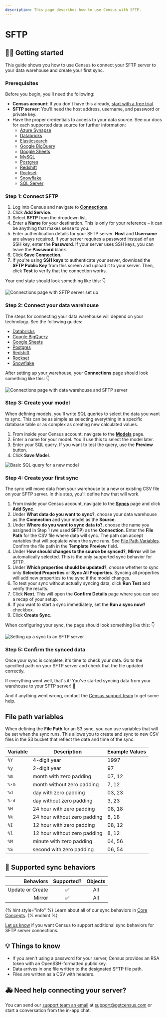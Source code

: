 ```yaml
---
description: This page describes how to use Census with SFTP.
---
```


# SFTP

## 🏃‍♀️ Getting started

This guide shows you how to use Census to connect your SFTP server to your data warehouse and create your first sync.

### **Prerequisites**

Before you begin, you'll need the following:

* **Census account**: If you don't have this already, [start with a free trial](https://app.getcensus.com/).
* **SFTP server**: You'll need the host address, username, and password or private key.
* Have the proper credentials to access to your data source. See our docs for each supported data source for further information:
  * [Azure Synapse](../sources/azure-synapse.md)
  * [Databricks](https://docs.getcensus.com/sources/databricks)
  * [Elasticsearch](https://docs.getcensus.com/sources/elasticsearch)
  * [Google BigQuery](https://docs.getcensus.com/sources/google-bigquery)
  * [Google Sheets](https://docs.getcensus.com/sources/google-sheets)
  * [MySQL](https://docs.getcensus.com/sources/mysql)
  * [Postgres](https://docs.getcensus.com/sources/postgres)
  * [Redshift](https://docs.getcensus.com/sources/redshift)
  * [Rockset](https://docs.getcensus.com/sources/rockset)
  * [Snowflake](https://docs.getcensus.com/sources/snowflake)
  * [SQL Server](https://docs.getcensus.com/sources/sql-server)

### Step 1: Connect SFTP

1. Log into Census and navigate to [**Connections**](https://app.getcensus.com/connections).
2. Click **Add Service**.
3. Select **SFTP** from the dropdown list.
4. Enter a **Name** for your destination. This is only for your reference – it can be anything that makes sense to you.
5. Enter authentication details for your SFTP server. **Host** and **Username** are always required. If your server requires a password instead of an SSH key, enter the **Password**. If your server uses SSH keys, you can leave the **Password** blank.
6. Click **Save Connection**.
7. If you're using **SSH keys** to authenticate your server, download the **SFTP Public Key** from this screen and upload it to your server. Then, click **Test** to verify that the connection works.

Your end state should look something like this: 👇

![Connections page with SFTP server set up](<../.gitbook/assets/Screen Shot 2021-10-11 at 6.14.04 PM.png>)

### Step 2: Connect your data warehouse

The steps for connecting your data warehouse will depend on your technology. See the following guides:

* [Databricks](../sources/databricks.md)
* [Google BigQuery](../sources/google-bigquery.md)
* [Google Sheets](google-sheets.md)
* [Postgres](../sources/postgres.md)
* [Redshift](../sources/redshift.md)
* [Rockset](../sources/rockset.md)
* [Snowflake](../sources/snowflake.md)

After setting up your warehouse, your **Connections** page should look something like this: 👇

![Connections page with data warehouse and SFTP server](<../.gitbook/assets/Screen Shot 2021-10-11 at 6.11.44 PM.png>)

### Step 3: Create your model

When defining models, you'll write SQL queries to select the data you want to sync. This can be as simple as selecting everything in a specific database table or as complex as creating new calculated values.

1. From inside your Census account, navigate to the [**Models**](https://app.getcensus.com/models) page.
2. Enter a name for your model. You'll use this to select the model later.
3. Enter your SQL query. If you want to test the query, use the **Preview** button.
4. Click **Save Model**.

![Basic SQL query for a new model](<../.gitbook/assets/202109\_outreach\_basic\_model (1).png>)

### Step 4: Create your first sync

The sync will move data from your warehouse to a new or existing CSV file on your SFTP server. In this step, you'll define how that will work.

1. From inside your Census account, navigate to the [**Syncs**](https://app.getcensus.com/syncs) page and click **Add Sync**.
2. Under **What data do you want to sync?**, choose your data warehouse as the **Connection** and your model as the **Source**.
3. Under **Where do you want to sync data to?**, choose the name you assigned in Step 1 (we used **SFTP**) as the **Connection**. Enter the **File Path** for the CSV file where data will sync. The path can accept variables that will populate when the sync runs. See [File Path Variables](sftp.md#file-path-variables). Confirm the file path in the **Template Preview** field.
4. Under **How should changes to the source be synced?**, **Mirror** will be automatically selected. This is the only supported sync behavior for SFTP.
5. Under **Which properties should be updated?**, choose whether to sync only **Selected Properties** or **Sync All Properties**. Syncing all properties will add new properties to the sync if the model changes.
6. To test your sync without actually syncing data, click **Run Test** and verify the results.
7. Click **Next**. This will open the **Confirm Details** page where you can see a recap of your setup.
8. If you want to start a sync immediately, set the **Run a sync now?** checkbox.
9. Click **Create Sync**.

When configuring your sync, the page should look something like this: 👇

![Setting up a sync to an SFTP server](<../.gitbook/assets/Screen Shot 2021-10-11 at 6.18.52 PM.png>)

### Step 5: Confirm the synced data

Once your sync is complete, it's time to check your data. Go to the specified path on your SFTP server and check that the file updated correctly.

If everything went well, that's it! You've started syncing data from your warehouse to your SFTP server! [🥳️](https://emojikeyboard.org/copy/Partying\_Face\_Emoji\_%F0%9F%A5%B3%EF%B8%8F?utm\_source=extlink)

And if anything went wrong, contact the [Census support team](mailto:support@getcensus.com) to get some help.

## File path variables

When defining the **File Path** for an S3 sync, you can use variables that will be set when the sync runs. This allows you to create and sync to new CSV files in the S3 bucket that reflect the date and time of the sync.

| **Variable** | **Description**              | **Example Values** |
| ------------ | ---------------------------- | ------------------ |
| `%Y`         | 4-digit year                 | 1997               |
| `%y`         | 2-digit year                 | 97                 |
| `%m`         | month with zero padding      | 07, 12             |
| `%-m`        | month without zero padding   | 7, 12              |
| `%d`         | day with zero padding        | 03, 23             |
| `%-d`        | day without zero padding     | 3, 23              |
| `%H`         | 24 hour with zero padding    | 08, 18             |
| `%k`         | 24 hour without zero padding | 8, 18              |
| `%I`         | 12 hour with zero padding    | 08, 12             |
| `%l`         | 12 hour without zero padding | 8, 12              |
| `%M`         | minute with zero padding     | 04, 56             |
| `%S`         | second with zero padding     | 06, 54             |

## 🔄 Supported sync behaviors

|    **Behaviors** | **Supported?** | **Objects** |
| ---------------: | :------------: | :---------: |
| Update or Create |        ✅       |     All     |
|           Mirror |        ✅       |     All     |

{% hint style="info" %}
Learn about all of our sync behaviors in [Core Concepts](../basics/core-concept/#sync-behaviors).
{% endhint %}

[Let us know](mailto:support@getcensus.com) if you want Census to support additional sync behaviors for SFTP server connections.

## 💡 Things to know

* If you aren't using a password for your server, Census provides an RSA token with an OpenSSH-formatted public key.
* Data arrives in one file written to the designated SFTP file path.
* Files are written as a CSV with headers.

## 🚑 Need help connecting your server?

You can send our [support team an email](mailto:support@getcensus.com) at support@getcensus.com or start a conversation from the in-app chat.
